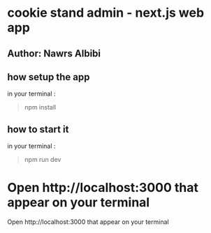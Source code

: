 # cookie stand admin - next.js web app

## Author: Nawrs Albibi

## how setup the app

in your terminal :

>npm install

## how to start it 

in your terminal :

>npm run dev


Open http://localhost:3000 that appear on your terminal
=======
Open http://localhost:3000 that appear on your terminal

